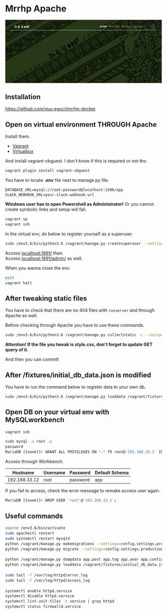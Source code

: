Mrrhp Apache
===

![](media/media.jpg)

## Installation

https://github.com/yuu-eguci/mrrhp-docker


## Open on virtual environment THROUGH Apache

Install them.

- [Vagrant](https://www.vagrantup.com/)
- [Virtualbox](https://www.virtualbox.org/)

And install vagrant-vbguest. I don't know if this is required or not tho.

```bash
vagrant plugin install vagrant-vbguest
```

You have to locate **.env** file next to manage.py file.

```plaintext
DATABASE_URL=mysql://root:password@localhost:3306/app
SLACK_WEBHOOK_URL=your-slack-webhook-url
```

**Windows user has to open Powershell as Administrator!** Or you cannot create symbolic links and setup will fail.

```bash
vagrant up
vagrant ssh
```

In the virtual env, do below to register yourself as a superuser.

```bash
sudo /env3.6/bin/python3.6 /vagrant/manage.py createsuperuser --settings=config.settings.production
```

Access [localhost:1991/](http://localhost:1991/) then.  
Access [localhost:1991/admin/](http://localhost:1991/admin/) as well.

When you wanna close the env.

```bash
exit
vagrant halt
```


## After tweaking static files

You have to check that there are no 404 files with `runserver` and through Apache as well.

Before checking through Apache you have to use these commands.

```bash
sudo /env3.6/bin/python3.6 /vagrant/manage.py collectstatic -c --noinput  --settings=config.settings.production
```

**Attention! If the file you tweak is style.css, don't forget to update GET query of it.**

And then you can commit!


## After /fixtures/initial_db_data.json is modified

You have to run the command below to register data to your own db.

```bash
sudo /env3.6/bin/python3.6 /vagrant/manage.py loaddata /vagrant/fixtures/initial_db_data.json --settings=config.settings.production
```


## Open DB on your virtual env with MySQLworkbench

```bash
vagrant ssh
```

```bash
sudo mysql -u root -p
password
MariaDB [(none)]> GRANT ALL PRIVILEGES ON *.* TO root@'192.168.33.1' IDENTIFIED BY 'password';
```

Access through Workbench.

| Hostname      | Username | Password | Default Schema |
| ------------- | -------- | -------- | -------------- |
| 192.168.33.12 | root     | password | app            |

If you fail to access, check the error message to remake access user again.

```bash
MariaDB [(none)]> DROP USER 'root'@'192.168.33.1';
```

## Useful commands

```bash
source /env3.6/bin/activate
sudo apachectl restart
sudo systemctl restart mysqld
python /vagrant/manage.py makemigrations --settings=config.settings.production
python /vagrant/manage.py migrate --settings=config.settings.production

python /vagrant/manage.py dumpdata app.post app.tag app.year app.config -o /vagrant/fixtures/initial_db_data.json --indent 2 --settings=config.settings.production
python /vagrant/manage.py loaddata /vagrant/fixtures/initial_db_data.json --settings=config.settings.production

sudo tail -f /var/log/httpd/error_log
sudo tail -f /var/log/httpd/access_log

systemctl enable httpd.service
systemctl disable httpd.service
systemctl list-unit-files -t service | grep httpd
systemctl status firewalld.service
```
